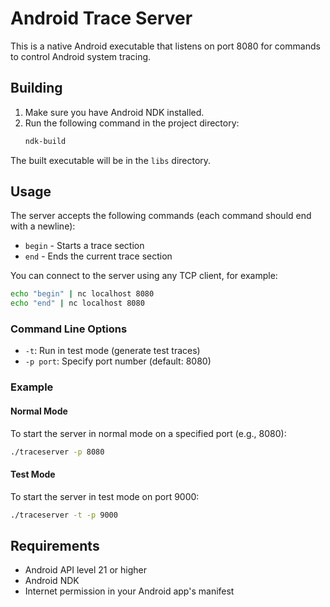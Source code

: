 # Android Trace Server

This is a native Android executable that listens on port 8080 for commands to control Android system tracing.

## Building

1. Make sure you have Android NDK installed.
2. Run the following command in the project directory:
   ```bash
   ndk-build
   ```

The built executable will be in the `libs` directory.

## Usage

The server accepts the following commands (each command should end with a newline):
- `begin` - Starts a trace section
- `end` - Ends the current trace section

You can connect to the server using any TCP client, for example:
```bash
echo "begin" | nc localhost 8080
echo "end" | nc localhost 8080
```

### Command Line Options
- `-t`: Run in test mode (generate test traces)
- `-p port`: Specify port number (default: 8080)

### Example

#### Normal Mode
To start the server in normal mode on a specified port (e.g., 8080):
```bash
./traceserver -p 8080
```

#### Test Mode
To start the server in test mode on port 9000:
```bash
./traceserver -t -p 9000
```

## Requirements

- Android API level 21 or higher
- Android NDK
- Internet permission in your Android app's manifest 
